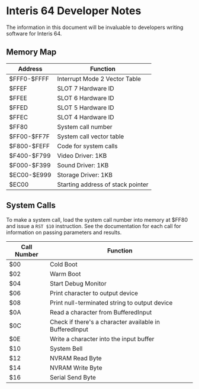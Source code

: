 # Interis 64 Developer Notes

The information in this document will be invaluable to developers writing software for Interis 64.

## Memory Map

| Address      | Function                          |
| ------------ | --------------------------------- |
| \$FFF0-$FFFF | Interrupt Mode 2 Vector Table     |
|        $FFEF | SLOT 7 Hardware ID                |
|        $FFEE | SLOT 6 Hardware ID                |
|        $FFED | SLOT 5 Hardware ID                |
|        $FFEC | SLOT 4 Hardware ID                |
|        $FF80 | System call number                |
| \$FF00-$FF7F | System call vector table          |
| \$F800-$FEFF | Code for system calls             |
| \$F400-$F799 | Video Driver: 1KB                 |
| \$F000-$F399 | Sound Driver: 1KB                 |
| \$EC00-$E999 | Storage Driver: 1KB               |
|        $EC00 | Starting address of stack pointer |


## System Calls

To make a system call, load the system call number into memory at $FF80 and issue a `RST $10` instruction. See the documentation for each call for information on passing parameters and results.

| Call Number | Function                                                |
| ----------- | ------------------------------------------------------- |
|         $00 | Cold Boot                                               |
|         $02 | Warm Boot                                               |
|         $04 | Start Debug Monitor                                     |
|         $06 | Print character to output device                        |
|         $08 | Print null-terminated string to output device           |
|         $0A | Read a character from BufferedInput                     |
|         $0C | Check if there's a character available in BufferedInput |
|         $0E | Write a character into the input buffer                 |
|         $10 | System Bell                                             |
|         $12 | NVRAM Read Byte                                         |
|         $14 | NVRAM Write Byte                                        |
|         $16 | Serial Send Byte                                        |